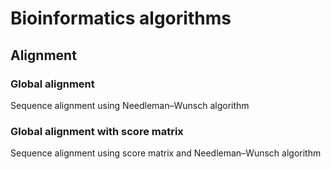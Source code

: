 # Bioinformatics algorithms
## Alignment
### Global alignment
Sequence alignment using Needleman–Wunsch algorithm
### Global alignment with score matrix
Sequence alignment using score matrix and Needleman–Wunsch algorithm
